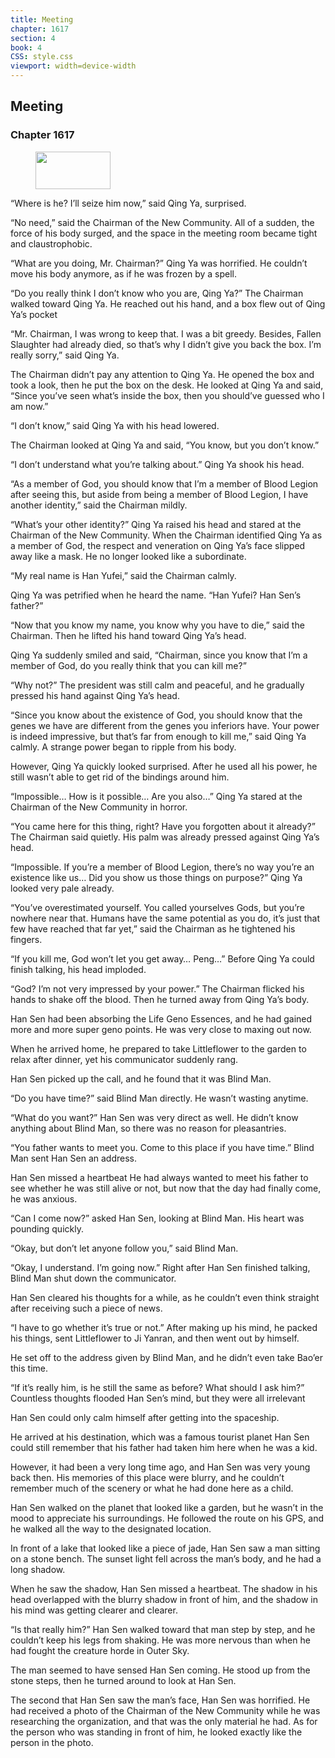 ```yaml
---
title: Meeting
chapter: 1617
section: 4
book: 4
CSS: style.css
viewport: width=device-width
---
```


## Meeting

### Chapter 1617

<figure>
	<img src="../Images/gem.gif" alt="" id="gem" width="120" height="60" />
</figure>

“Where is he? I’ll seize him now,” said Qing Ya, surprised.

“No need,” said the Chairman of the New Community. All of a sudden, the force of his body surged, and the space in the meeting room became tight and claustrophobic.

“What are you doing, Mr. Chairman?” Qing Ya was horrified. He couldn’t move his body anymore, as if he was frozen by a spell.

“Do you really think I don’t know who you are, Qing Ya?” The Chairman walked toward Qing Ya. He reached out his hand, and a box flew out of Qing Ya’s pocket

“Mr. Chairman, I was wrong to keep that. I was a bit greedy. Besides, Fallen Slaughter had already died, so that’s why I didn’t give you back the box. I’m really sorry,” said Qing Ya.

The Chairman didn’t pay any attention to Qing Ya. He opened the box and took a look, then he put the box on the desk. He looked at Qing Ya and said, “Since you’ve seen what’s inside the box, then you should’ve guessed who I am now.”

“I don’t know,” said Qing Ya with his head lowered.

The Chairman looked at Qing Ya and said, “You know, but you don’t know.”

“I don’t understand what you’re talking about.” Qing Ya shook his head.

“As a member of God, you should know that I’m a member of Blood Legion after seeing this, but aside from being a member of Blood Legion, I have another identity,” said the Chairman mildly.

“What’s your other identity?” Qing Ya raised his head and stared at the Chairman of the New Community. When the Chairman identified Qing Ya as a member of God, the respect and veneration on Qing Ya’s face slipped away like a mask. He no longer looked like a subordinate.

“My real name is Han Yufei,” said the Chairman calmly.

Qing Ya was petrified when he heard the name. “Han Yufei? Han Sen’s father?”



“Now that you know my name, you know why you have to die,” said the Chairman. Then he lifted his hand toward Qing Ya’s head.

Qing Ya suddenly smiled and said, “Chairman, since you know that I’m a member of God, do you really think that you can kill me?”

“Why not?” The president was still calm and peaceful, and he gradually pressed his hand against Qing Ya’s head.

“Since you know about the existence of God, you should know that the genes we have are different from the genes you inferiors have. Your power is indeed impressive, but that’s far from enough to kill me,” said Qing Ya calmly. A strange power began to ripple from his body.

However, Qing Ya quickly looked surprised. After he used all his power, he still wasn’t able to get rid of the bindings around him.

“Impossible… How is it possible… Are you also…” Qing Ya stared at the Chairman of the New Community in horror.

“You came here for this thing, right? Have you forgotten about it already?” The Chairman said quietly. His palm was already pressed against Qing Ya’s head.

“Impossible. If you’re a member of Blood Legion, there’s no way you’re an existence like us… Did you show us those things on purpose?” Qing Ya looked very pale already.

“You’ve overestimated yourself. You called yourselves Gods, but you’re nowhere near that. Humans have the same potential as you do, it’s just that few have reached that far yet,” said the Chairman as he tightened his fingers.

“If you kill me, God won’t let you get away… Peng…” Before Qing Ya could finish talking, his head imploded.

“God? I’m not very impressed by your power.” The Chairman flicked his hands to shake off the blood. Then he turned away from Qing Ya’s body.

Han Sen had been absorbing the Life Geno Essences, and he had gained more and more super geno points. He was very close to maxing out now.

When he arrived home, he prepared to take Littleflower to the garden to relax after dinner, yet his communicator suddenly rang.

Han Sen picked up the call, and he found that it was Blind Man.

“Do you have time?” said Blind Man directly. He wasn’t wasting anytime.

“What do you want?” Han Sen was very direct as well. He didn’t know anything about Blind Man, so there was no reason for pleasantries.

“You father wants to meet you. Come to this place if you have time.” Blind Man sent Han Sen an address.

Han Sen missed a heartbeat He had always wanted to meet his father to see whether he was still alive or not, but now that the day had finally come, he was anxious.

“Can I come now?” asked Han Sen, looking at Blind Man. His heart was pounding quickly.

“Okay, but don’t let anyone follow you,” said Blind Man.

“Okay, I understand. I’m going now.” Right after Han Sen finished talking, Blind Man shut down the communicator.

Han Sen cleared his thoughts for a while, as he couldn’t even think straight after receiving such a piece of news.



“I have to go whether it’s true or not.” After making up his mind, he packed his things, sent Littleflower to Ji Yanran, and then went out by himself.

He set off to the address given by Blind Man, and he didn’t even take Bao’er this time.

“If it’s really him, is he still the same as before? What should I ask him?” Countless thoughts flooded Han Sen’s mind, but they were all irrelevant

Han Sen could only calm himself after getting into the spaceship.

He arrived at his destination, which was a famous tourist planet Han Sen could still remember that his father had taken him here when he was a kid.

However, it had been a very long time ago, and Han Sen was very young back then. His memories of this place were blurry, and he couldn’t remember much of the scenery or what he had done here as a child.

Han Sen walked on the planet that looked like a garden, but he wasn’t in the mood to appreciate his surroundings. He followed the route on his GPS, and he walked all the way to the designated location.

In front of a lake that looked like a piece of jade, Han Sen saw a man sitting on a stone bench. The sunset light fell across the man’s body, and he had a long shadow.

When he saw the shadow, Han Sen missed a heartbeat. The shadow in his head overlapped with the blurry shadow in front of him, and the shadow in his mind was getting clearer and clearer.

“Is that really him?” Han Sen walked toward that man step by step, and he couldn’t keep his legs from shaking. He was more nervous than when he had fought the creature horde in Outer Sky.

The man seemed to have sensed Han Sen coming. He stood up from the stone steps, then he turned around to look at Han Sen.

The second that Han Sen saw the man’s face, Han Sen was horrified. He had received a photo of the Chairman of the New Community while he was researching the organization, and that was the only material he had. As for the person who was standing in front of him, he looked exactly like the person in the photo.